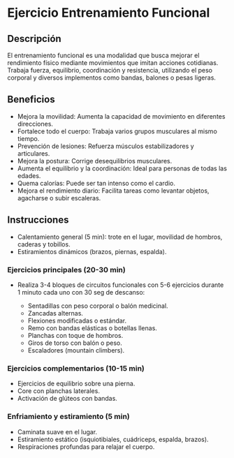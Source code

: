 # Ejercicio Entrenamiento Funcional

## Descripción  
El entrenamiento funcional es una modalidad que busca mejorar el rendimiento físico mediante movimientos que imitan acciones cotidianas. Trabaja fuerza, equilibrio, coordinación y resistencia, utilizando el peso corporal y diversos implementos como bandas, balones o pesas ligeras.

## Beneficios

 + Mejora la movilidad: Aumenta la capacidad de movimiento en diferentes direcciones.  
 + Fortalece todo el cuerpo: Trabaja varios grupos musculares al mismo tiempo.  
 + Prevención de lesiones: Refuerza músculos estabilizadores y articulares.  
 + Mejora la postura: Corrige desequilibrios musculares.  
 + Aumenta el equilibrio y la coordinación: Ideal para personas de todas las edades.  
 + Quema calorías: Puede ser tan intenso como el cardio.  
 + Mejora el rendimiento diario: Facilita tareas como levantar objetos, agacharse o subir escaleras.

## Instrucciones

 + Calentamiento general (5 min): trote en el lugar, movilidad de hombros, caderas y tobillos.  
 + Estiramientos dinámicos (brazos, piernas, espalda).

### Ejercicios principales (20-30 min)

+ Realiza 3-4 bloques de circuitos funcionales con 5-6 ejercicios durante 1 minuto cada uno con 30 seg de descanso:

  + Sentadillas con peso corporal o balón medicinal.  
  + Zancadas alternas.  
  + Flexiones modificadas o estándar.  
  + Remo con bandas elásticas o botellas llenas.  
  + Planchas con toque de hombros.  
  + Giros de torso con balón o peso.  
  + Escaladores (mountain climbers).

### Ejercicios complementarios (10-15 min)

 + Ejercicios de equilibrio sobre una pierna.  
 + Core con planchas laterales.  
 + Activación de glúteos con bandas.

### Enfriamiento y estiramiento (5 min)

 + Caminata suave en el lugar.  
 + Estiramiento estático (isquiotibiales, cuádriceps, espalda, brazos).  
 + Respiraciones profundas para relajar el cuerpo.
